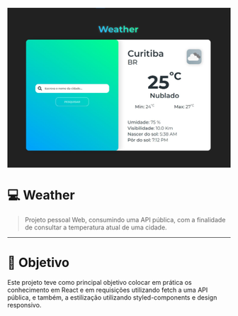 [![header][header-url]][header-link]

# 💻 Weather
>  Projeto pessoal Web, consumindo uma API pública, com a finalidade de consultar a temperatura atual de uma cidade.

---
# 🎯 Objetivo
Este projeto teve como principal objetivo colocar em prática os conhecimento em React e em requisições utilizando fetch a uma API pública, e também, a estilização utilizando styled-components e design responsivo.

<!-- Markdown link & img dfn's -->

[header-url]: weather.jpg
[header-link]: https://weather-pw.vercel.app/